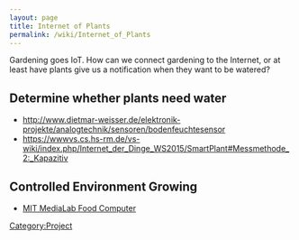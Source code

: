 ```yaml
---
layout: page
title: Internet of Plants
permalink: /wiki/Internet_of_Plants
---
```

Gardening goes IoT. How can we connect gardening to the Internet, or at
least have plants give us a notification when they want to be watered?

## Determine whether plants need water

-   <http://www.dietmar-weisser.de/elektronik-projekte/analogtechnik/sensoren/bodenfeuchtesensor>
-   <https://wwwvs.cs.hs-rm.de/vs-wiki/index.php/Internet_der_Dinge_WS2015/SmartPlant#Messmethode_2:_Kapazitiv>

## Controlled Environment Growing

-   [MIT MediaLab Food Computer](https://wiki.openag.media.mit.edu/)

[Category:Project](Category:Project "wikilink")
